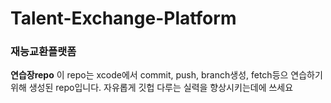 #  Talent-Exchange-Platform

### 재능교환플랫폼
**연습장repo**
이 repo는 xcode에서 commit, push, branch생성, fetch등으 연습하기 위해 생성된 repo입니다.
자유롭게 깃헙 다루는 실력을 향상시키는데에 쓰세요
